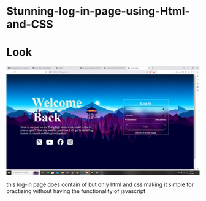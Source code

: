 # Stunning-log-in-page-using-Html-and-CSS

# Look

![Log in page look](<Screenshot (10).png>)

this log-in page does contain of but only html and css making it simple for practising without having the functionality of javascript
